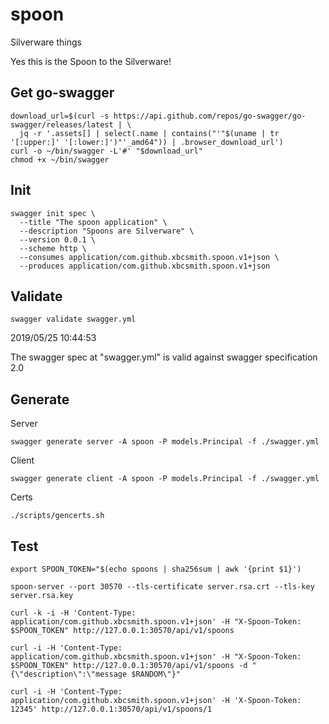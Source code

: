 # spoon

Silverware things

Yes this is the Spoon to the Silverware!


## Get go-swagger

```
download_url=$(curl -s https://api.github.com/repos/go-swagger/go-swagger/releases/latest | \
  jq -r '.assets[] | select(.name | contains("'"$(uname | tr '[:upper:]' '[:lower:]')"'_amd64")) | .browser_download_url')
curl -o ~/bin/swagger -L'#' "$download_url"
chmod +x ~/bin/swagger
```

## Init

```
swagger init spec \
  --title "The spoon application" \
  --description "Spoons are Silverware" \
  --version 0.0.1 \
  --scheme http \
  --consumes application/com.github.xbcsmith.spoon.v1+json \
  --produces application/com.github.xbcsmith.spoon.v1+json
```

## Validate

```
swagger validate swagger.yml
```

2019/05/25 10:44:53

The swagger spec at "swagger.yml" is valid against swagger specification 2.0

## Generate

Server

```
swagger generate server -A spoon -P models.Principal -f ./swagger.yml
```

Client

```
swagger generate client -A spoon -P models.Principal -f ./swagger.yml
```

Certs

```
./scripts/gencerts.sh
```

## Test

```
export SPOON_TOKEN="$(echo spoons | sha256sum | awk '{print $1}')
```

```
spoon-server --port 30570 --tls-certificate server.rsa.crt --tls-key server.rsa.key
```

```
curl -k -i -H 'Content-Type: application/com.github.xbcsmith.spoon.v1+json' -H "X-Spoon-Token: $SPOON_TOKEN" http://127.0.0.1:30570/api/v1/spoons
```

```
curl -i -H 'Content-Type: application/com.github.xbcsmith.spoon.v1+json' -H "X-Spoon-Token: $SPOON_TOKEN" http://127.0.0.1:30570/api/v1/spoons -d "{\"description\":\"message $RANDOM\"}"
```

```
curl -i -H 'Content-Type: application/com.github.xbcsmith.spoon.v1+json' -H 'X-Spoon-Token: 12345' http://127.0.0.1:30570/api/v1/spoons/1
```
